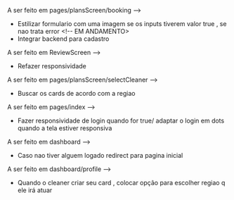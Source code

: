 A ser feito em pages/plansScreen/booking -->

- Estilizar formulario com uma imagem se os inputs tiverem valor true , se nao trata error  <!-- EM ANDAMENTO>
- Integrar backend para cadastro

A ser feito em ReviewScreen -->

- Refazer responsividade

A ser feito em pages/plansScreen/selectCleaner -->

- Buscar os cards de acordo com a regiao

A ser feito em pages/index -->
 - Fazer responsividade  de login quando for true/ adaptar o login em  dots quando a tela estiver responsiva


A ser feito em dashboard -->
 - Caso nao tiver alguem logado redirect para pagina inicial

 A ser feito em dashboard/profile -->
 - Quando o cleaner criar seu card , colocar opção para escolher regiao q ele irá atuar

